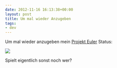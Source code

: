 ```yaml
---
date: 2012-11-16 16:13:38+00:00
layout: post
title: Um mal wieder Anzugeben
tags:
- dev
---
```


Um mal wieder anzugeben mein [Projekt Euler](http://projecteuler.net/about) Status: 





[![](http://projecteuler.net/profile/cager.png)](http://projecteuler.net/profile/cager.png)





Spielt eigentlich sonst noch wer?




